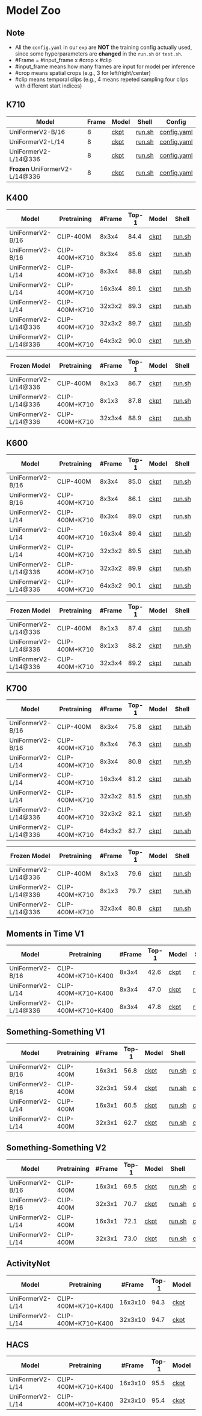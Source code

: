 # Model Zoo

## Note

- All the `config.yaml` in our `exp` are **NOT** the training config actually used, since some hyperparameters are **changed** in the `run.sh` or `test.sh`.
-  \#Frame = \#input_frame x \#crop x \#clip
  - \#input_frame means how many frames are input for model per inference
  - \#crop means spatial crops (e.g., 3 for left/right/center)
  - \#clip means temporal clips (e.g., 4 means repeted sampling four clips with different start indices)

## K710

| Model                       | Frame | Model    | Shell      | Config          |
| --------------------------- | ------ | ----- | -------- | ---------- |
| UniFormerV2-B/16            | 8     | [ckpt](https://pjlab-gvm-data.oss-cn-shanghai.aliyuncs.com/uniformerv2/k710/k710_uniformerv2_b16_8x224.pyth) | [run.sh](./exp/k710/k710_b16_f8x224/run.sh) | [config.yaml](./exp/k710/k710_b16_f8x224/config.yaml) |
| UniFormerV2-L/14            | 8     | [ckpt](https://pjlab-gvm-data.oss-cn-shanghai.aliyuncs.com/uniformerv2/k710/k710_uniformerv2_l14_8x224.pyth) | [run.sh](./exp/k710/k710_l14_f8x224/run.sh) | [config.yaml](./exp/k710/k710_l14_f8x224/config.yaml) |
| UniFormerV2-L/14@336        | 8     | [ckpt](https://pjlab-gvm-data.oss-cn-shanghai.aliyuncs.com/uniformerv2/k710/k710_uniformerv2_l14_8x336.pyth) | [run.sh](./exp/k710/k710_l14_f8x336/run.sh) | [config.yaml](./exp/k710/k710_l14_f8x336/config.yaml) |
| **Frozen** UniFormerV2-L/14@336 | 8     | [ckpt](https://pjlab-gvm-data.oss-cn-shanghai.aliyuncs.com/uniformerv2/k710/frozen_k710_uniformerv2_l14_8x336.pyth) | [run.sh](./exp/k710/frozen_k710_l14_f8x336/run.sh) | [config.yaml](./exp/k710/frozen_k710_l14_f8x336/config.yaml) |

## K400

| Model                | Pretraining    | #Frame | Top-1 | Model                                                        | Shell                                             | Config                                                      |
| -------------------- | -------------- | ------ | ----- | ------------------------------------------------------------ | ------------------------------------------------- | ----------------------------------------------------------- |
| UniFormerV2-B/16     | CLIP-400M      | 8x3x4  | 84.4  | [ckpt](https://pjlab-gvm-data.oss-cn-shanghai.aliyuncs.com/uniformerv2/k400/k400_uniformerv2_b16_8x224.pyth) | [run.sh](./exp/k400/k400_b16_f8x224/run.sh)       | [config.yaml](./exp/k400/k400_b16_f8x224/config.yaml)       |
| UniFormerV2-B/16     | CLIP-400M+K710 | 8x3x4  | 85.6  | [ckpt](https://pjlab-gvm-data.oss-cn-shanghai.aliyuncs.com/uniformerv2/k400/k400_k710_uniformerv2_b16_8x224.pyth) | [run.sh](./exp/k400/k400+k710_b16_f8x224/run.sh)  | [config.yaml](./exp/k400/k400+k710_b16_f8x224/config.yaml)  |
| UniFormerV2-L/14     | CLIP-400M+K710 | 8x3x4  | 88.8  | [ckpt](https://pjlab-gvm-data.oss-cn-shanghai.aliyuncs.com/uniformerv2/k400/k400_k710_uniformerv2_l14_8x224.pyth) | [run.sh](./exp/k400/k400+k710_l14_f8x224/run.sh)  | [config.yaml](./exp/k400/k400+k710_l14_f8x224/config.yaml)  |
| UniFormerV2-L/14     | CLIP-400M+K710 | 16x3x4 | 89.1  | [ckpt](https://pjlab-gvm-data.oss-cn-shanghai.aliyuncs.com/uniformerv2/k400/k400_k710_uniformerv2_l14_16x224.pyth) | [run.sh](./exp/k400/k400+k710_l14_f16x224/run.sh) | [config.yaml](./exp/k400/k400+k710_l14_f16x224/config.yaml) |
| UniFormerV2-L/14     | CLIP-400M+K710 | 32x3x2 | 89.3  | [ckpt](https://pjlab-gvm-data.oss-cn-shanghai.aliyuncs.com/uniformerv2/k400/k400_k710_uniformerv2_l14_32x224.pyth) | [run.sh](./exp/k400/k400+k710_l14_f32x224/run.sh) | [config.yaml](./exp/k400/k400+k710_l14_f32x224/config.yaml) |
| UniFormerV2-L/14@336 | CLIP-400M+K710 | 32x3x2 | 89.7  | [ckpt](https://pjlab-gvm-data.oss-cn-shanghai.aliyuncs.com/uniformerv2/k400/k400_k710_uniformerv2_l14_32x336.pyth) | [run.sh](./exp/k400/k400+k710_l14_f32x336/run.sh) | [config.yaml](./exp/k400/k400+k710_l14_f32x336/config.yaml) |
| UniFormerV2-L/14@336 | CLIP-400M+K710 | 64x3x2 | 90.0  | [ckpt](https://pjlab-gvm-data.oss-cn-shanghai.aliyuncs.com/uniformerv2/k400/k400_k710_uniformerv2_l14_64x336.pyth) | [run.sh](./exp/k400/k400+k710_l14_f64x336/run.sh) | [config.yaml](./exp/k400/k400+k710_l14_f64x336/config.yaml) |

| Frozen Model         | Pretraining    | #Frame | Top-1 | Model                                                        | Shell                                                    | Config                                                       |
| -------------------- | -------------- | ------ | ----- | ------------------------------------------------------------ | -------------------------------------------------------- | ------------------------------------------------------------ |
| UniFormerV2-L/14@336 | CLIP-400M      | 8x1x3  | 86.7  | [ckpt](https://pjlab-gvm-data.oss-cn-shanghai.aliyuncs.com/uniformerv2/k400/frozen_k400_uniformerv2_l14_8x336.pyth) | [run.sh](./exp/k400/frozen_k400_l14_f8x336/run.sh)       | [config.yaml](./exp/k400/frozen_k400_l14_f8x336/config.yaml) |
| UniFormerV2-L/14@336 | CLIP-400M+K710 | 8x1x3  | 87.8  | [ckpt](https://pjlab-gvm-data.oss-cn-shanghai.aliyuncs.com/uniformerv2/k400/frozen_k400_k710_uniformerv2_l14_8x336.pyth) | [run.sh](./exp/k400/frozen_k400+k710_l14_f8x336/run.sh)  | [config.yaml](./exp/k400/frozen_k400+k710_l14_f8x336/config.yaml) |
| UniFormerV2-L/14@336 | CLIP-400M+K710 | 32x3x4 | 88.9  | [ckpt](https://pjlab-gvm-data.oss-cn-shanghai.aliyuncs.com/uniformerv2/k400/frozen_k400_k710_uniformerv2_l14_32x336.pyth) | [run.sh](./exp/k400/frozen_k400+k710_l14_f32x336/run.sh) | [config.yaml](./exp/k400/frozen_k400+k710_l14_f32x336/config.yaml) |

## K600

| Model                | Pretraining    | #Frame | Top-1 | Model                                                        | Shell                                             | Config                                                      |
| -------------------- | -------------- | ------ | ----- | ------------------------------------------------------------ | ------------------------------------------------- | ----------------------------------------------------------- |
| UniFormerV2-B/16     | CLIP-400M      | 8x3x4  | 85.0  | [ckpt](https://pjlab-gvm-data.oss-cn-shanghai.aliyuncs.com/uniformerv2/k600/k600_uniformerv2_b16_8x224.pyth) | [run.sh](./exp/k600/k600_b16_f8x224/run.sh)       | [config.yaml](./exp/k600/k600_b16_f8x224/config.yaml)       |
| UniFormerV2-B/16     | CLIP-400M+K710 | 8x3x4  | 86.1  | [ckpt](https://pjlab-gvm-data.oss-cn-shanghai.aliyuncs.com/uniformerv2/k600/k600_k710_uniformerv2_b16_8x224.pyth) | [run.sh](./exp/k600/k600+k710_b16_f8x224/run.sh)  | [config.yaml](./exp/k600/k600+k710_b16_f8x224/config.yaml)  |
| UniFormerV2-L/14     | CLIP-400M+K710 | 8x3x4  | 89.0  | [ckpt](https://pjlab-gvm-data.oss-cn-shanghai.aliyuncs.com/uniformerv2/k600/k600_k710_uniformerv2_l14_8x224.pyth) | [run.sh](./exp/k600/k600+k710_l14_f8x224/run.sh)  | [config.yaml](./exp/k600/k600+k710_l14_f8x224/config.yaml)  |
| UniFormerV2-L/14     | CLIP-400M+K710 | 16x3x4 | 89.4  | [ckpt](https://pjlab-gvm-data.oss-cn-shanghai.aliyuncs.com/uniformerv2/k600/k600_k710_uniformerv2_l14_16x224.pyth) | [run.sh](./exp/k600/k600+k710_l14_f16x224/run.sh) | [config.yaml](./exp/k600/k600+k710_l14_f16x224/config.yaml) |
| UniFormerV2-L/14     | CLIP-400M+K710 | 32x3x2 | 89.5  | [ckpt](https://pjlab-gvm-data.oss-cn-shanghai.aliyuncs.com/uniformerv2/k600/k600_k710_uniformerv2_l14_32x224.pyth) | [run.sh](./exp/k600/k600+k710_l14_f16x224/run.sh) | [config.yaml](./exp/k600/k600+k710_l14_f16x224/config.yaml) |
| UniFormerV2-L/14@336 | CLIP-400M+K710 | 32x3x2 | 89.9  | [ckpt](https://pjlab-gvm-data.oss-cn-shanghai.aliyuncs.com/uniformerv2/k600/k600_k710_uniformerv2_l14_32x336.pyth) | [run.sh](./exp/k600/k600+k710_l14_f32x336/run.sh) | [config.yaml](./exp/k600/k600+k710_l14_f32x336/config.yaml) |
| UniFormerV2-L/14@336 | CLIP-400M+K710 | 64x3x2 | 90.1  | [ckpt](https://pjlab-gvm-data.oss-cn-shanghai.aliyuncs.com/uniformerv2/k600/k600_k710_uniformerv2_l14_64x336.pyth) | [run.sh](./exp/k600/k600+k710_l14_f64x336/run.sh) | [config.yaml](./exp/k600/k600+k710_l14_f64x336/config.yaml) |

| Frozen Model         | Pretraining    | #Frame | Top-1 | Model                                                        | Shell                                                    | Config                                                       |
| -------------------- | -------------- | ------ | ----- | ------------------------------------------------------------ | -------------------------------------------------------- | ------------------------------------------------------------ |
| UniFormerV2-L/14@336 | CLIP-400M      | 8x1x3  | 87.4  | [ckpt](https://pjlab-gvm-data.oss-cn-shanghai.aliyuncs.com/uniformerv2/k600/frozen_k600_uniformerv2_l14_8x336.pyth) | [run.sh](./exp/k600/frozen_k600_l14_f8x336/run.sh)       | [config.yaml](./exp/k600/frozen_k600_l14_f8x336/config.yaml) |
| UniFormerV2-L/14@336 | CLIP-400M+K710 | 8x1x3  | 88.2  | [ckpt](https://pjlab-gvm-data.oss-cn-shanghai.aliyuncs.com/uniformerv2/k600/frozen_k600_k710_uniformerv2_l14_8x336.pyth) | [run.sh](./exp/k600/frozen_k600+k710_l14_f8x336/run.sh)  | [config.yaml](./exp/k600/frozen_k600+k710_l14_f8x336/config.yaml) |
| UniFormerV2-L/14@336 | CLIP-400M+K710 | 32x3x4 | 89.2  | [ckpt](https://pjlab-gvm-data.oss-cn-shanghai.aliyuncs.com/uniformerv2/k600/frozen_k600_k710_uniformerv2_l14_32x336.pyth) | [run.sh](./exp/k600/frozen_k600+k710_l14_f32x336/run.sh) | [config.yaml](./exp/k600/frozen_k600+k710_l14_f32x336/config.yaml) |

## K700

| Model                | Pretraining    | #Frame | Top-1 | Model                                                        | Shell                                             | Config                                                      |
| -------------------- | -------------- | ------ | ----- | ------------------------------------------------------------ | ------------------------------------------------- | ----------------------------------------------------------- |
| UniFormerV2-B/16     | CLIP-400M      | 8x3x4  | 75.8  | [ckpt](https://pjlab-gvm-data.oss-cn-shanghai.aliyuncs.com/uniformerv2/k700/k700_uniformerv2_b16_8x224.pyth) | [run.sh](./exp/k700/k700_b16_f8x224/run.sh)       | [config.yaml](./exp/k700/k700_b16_f8x224/config.yaml)       |
| UniFormerV2-B/16     | CLIP-400M+K710 | 8x3x4  | 76.3  | [ckpt](https://pjlab-gvm-data.oss-cn-shanghai.aliyuncs.com/uniformerv2/k700/k700_k710_uniformerv2_b16_8x224.pyth) | [run.sh](./exp/k700/k700+k710_b16_f8x224/run.sh)  | [config.yaml](./exp/k700/k700+k710_b16_f8x224/config.yaml)  |
| UniFormerV2-L/14     | CLIP-400M+K710 | 8x3x4  | 80.8  | [ckpt](https://pjlab-gvm-data.oss-cn-shanghai.aliyuncs.com/uniformerv2/k700/k700_k710_uniformerv2_l14_8x224.pyth) | [run.sh](./exp/k700/k700+k710_l14_f8x224/run.sh)  | [config.yaml](./exp/k700/k700+k710_l14_f8x224/config.yaml)  |
| UniFormerV2-L/14     | CLIP-400M+K710 | 16x3x4 | 81.2  | [ckpt](https://pjlab-gvm-data.oss-cn-shanghai.aliyuncs.com/uniformerv2/k700/k700_k710_uniformerv2_l14_16x224.pyth) | [run.sh](./exp/k700/k700+k710_l14_f16x224/run.sh) | [config.yaml](./exp/k700/k700+k710_l14_f16x224/config.yaml) |
| UniFormerV2-L/14     | CLIP-400M+K710 | 32x3x2 | 81.5  | [ckpt](https://pjlab-gvm-data.oss-cn-shanghai.aliyuncs.com/uniformerv2/k700/k700_k710_uniformerv2_l14_32x224.pyth) | [run.sh](./exp/k700/k700+k710_l14_f32x224/run.sh) | [config.yaml](./exp/k700/k700+k710_l14_f32x224/config.yaml) |
| UniFormerV2-L/14@336 | CLIP-400M+K710 | 32x3x2 | 82.1  | [ckpt](https://pjlab-gvm-data.oss-cn-shanghai.aliyuncs.com/uniformerv2/k700/k700_k710_uniformerv2_l14_32x336.pyth) | [run.sh](./exp/k700/k700+k710_l14_f32x336/run.sh) | [config.yaml](./exp/k700/k700+k710_l14_f32x336/config.yaml) |
| UniFormerV2-L/14@336 | CLIP-400M+K710 | 64x3x2 | 82.7  | [ckpt](https://pjlab-gvm-data.oss-cn-shanghai.aliyuncs.com/uniformerv2/k700/k700_k710_uniformerv2_l14_64x336.pyth) | [run.sh](./exp/k700/k700+k710_l14_f64x336/run.sh) | [config.yaml](./exp/k700/k700+k710_l14_f64x336/config.yaml) |

| Frozen Model         | Pretraining    | #Frame | Top-1 | Model                                                        | Shell                                                    | Config                                                       |
| -------------------- | -------------- | ------ | ----- | ------------------------------------------------------------ | -------------------------------------------------------- | ------------------------------------------------------------ |
| UniFormerV2-L/14@336 | CLIP-400M      | 8x1x3  | 79.6  | [ckpt](https://pjlab-gvm-data.oss-cn-shanghai.aliyuncs.com/uniformerv2/k700/frozen_k700_uniformerv2_l14_8x336.pyth) | [run.sh](./exp/k700/frozen_k700_l14_f8x336/run.sh)       | [config.yaml](./exp/k700/frozen_k700_l14_f8x336/config.yaml) |
| UniFormerV2-L/14@336 | CLIP-400M+K710 | 8x1x3  | 79.7  | [ckpt](https://pjlab-gvm-data.oss-cn-shanghai.aliyuncs.com/uniformerv2/k700/frozen_k700_k710_uniformerv2_l14_8x336.pyth) | [run.sh](./exp/k700/frozen_k700+k710_l14_f8x336/run.sh)  | [config.yaml](./exp/k700/frozen_k700+k710_l14_f8x336/config.yaml)) |
| UniFormerV2-L/14@336 | CLIP-400M+K710 | 32x3x4 | 80.8  | [ckpt](https://pjlab-gvm-data.oss-cn-shanghai.aliyuncs.com/uniformerv2/k700/frozen_k700_k710_uniformerv2_l14_32x336.pyth) | [run.sh](./exp/k700/frozen_k700+k710_l14_f32x336/run.sh) | [config.yaml](./exp/k700/frozen_k700+k710_l14_f32x336/config.yaml)) |

## Moments in Time V1

| Model                | Pretraining         | #Frame | Top-1 | Model                                                        | Shell                                     | Config                                              |
| -------------------- | ------------------- | ------ | ----- | ------------------------------------------------------------ | ----------------------------------------- | --------------------------------------------------- |
| UniFormerV2-B/16     | CLIP-400M+K710+K400 | 8x3x4  | 42.6  | [ckpt](https://pjlab-gvm-data.oss-cn-shanghai.aliyuncs.com/uniformerv2/mitv1/mit_uniformerv2_b16_8x224.pyth) | [run.sh](./exp/mit/mit_b16_f8x224/run.sh) | [config.yaml](./exp/mit/mit_b16_f8x224/config.yaml) |
| UniFormerV2-L/14     | CLIP-400M+K710+K400 | 8x3x4  | 47.0  | [ckpt](https://pjlab-gvm-data.oss-cn-shanghai.aliyuncs.com/uniformerv2/mitv1/mit_uniformerv2_l14_8x224.pyth) | [run.sh](./exp/mit/mit_l14_f8x224/run.sh) | [config.yaml](./exp/mit/mit_l14_f8x224/config.yaml) |
| UniFormerV2-L/14@336 | CLIP-400M+K710+K400 | 8x3x4  | 47.8  | [ckpt](https://pjlab-gvm-data.oss-cn-shanghai.aliyuncs.com/uniformerv2/mitv1/mit_uniformerv2_l14_8x336.pyth) | [run.sh](./exp/mit/mit_l14_f8x336/run.sh) | [config.yaml](./exp/mit/mit_l14_f8x336/config.yaml) |

## Something-Something V1

| Model            | Pretraining | #Frame | Top-1 | Model                                                        | Shell                                         | Config                                                |
| ---------------- | ----------- | ------ | ----- | ------------------------------------------------------------ | --------------------------------------------- | ----------------------------------------------------- |
| UniFormerV2-B/16 | CLIP-400M   | 16x3x1 | 56.8  | [ckpt](https://pjlab-gvm-data.oss-cn-shanghai.aliyuncs.com/uniformerv2/sthv1/sthv1_uniformerv2_b16_16x224.pyth) | [run.sh](./exp/sthv1/ssv1_b16_f16x224/run.sh) | [config.yaml](exp/sthv1/ssv1_b16_f16x224/config.yaml) |
| UniFormerV2-B/16 | CLIP-400M   | 32x3x1 | 59.4  | [ckpt](https://pjlab-gvm-data.oss-cn-shanghai.aliyuncs.com/uniformerv2/sthv1/sthv1_uniformerv2_b16_32x224.pyth) | [run.sh](./exp/sthv1/ssv1_b16_f32x224/run.sh) | [config.yaml](exp/sthv1/ssv1_b16_f32x224/config.yaml) |
| UniFormerV2-L/14 | CLIP-400M   | 16x3x1 | 60.5  | [ckpt](https://pjlab-gvm-data.oss-cn-shanghai.aliyuncs.com/uniformerv2/sthv1/sthv1_uniformerv2_l14_16x224.pyth) | [run.sh](./exp/sthv1/ssv1_l14_f16x224/run.sh) | [config.yaml](exp/sthv1/ssv1_l14_f16x224/config.yaml) |
| UniFormerV2-L/14 | CLIP-400M   | 32x3x1 | 62.7  | [ckpt](https://pjlab-gvm-data.oss-cn-shanghai.aliyuncs.com/uniformerv2/sthv1/sthv1_uniformerv2_l14_32x224.pyth) | [run.sh](./exp/sthv1/ssv1_l14_f32x224/run.sh) | [config.yaml](exp/sthv1/ssv1_l14_f32x224/config.yaml) |

## Something-Something V2

| Model            | Pretraining | #Frame | Top-1 | Model                                                        | Shell                                         | Config                                                |
| ---------------- | ----------- | ------ | ----- | ------------------------------------------------------------ | --------------------------------------------- | ----------------------------------------------------- |
| UniFormerV2-B/16 | CLIP-400M   | 16x3x1 | 69.5  | [ckpt](https://pjlab-gvm-data.oss-cn-shanghai.aliyuncs.com/uniformerv2/sthv2/sthv2_uniformerv2_b16_16x224.pyth) | [run.sh](./exp/sthv2/ssv2_b16_f16x224/run.sh) | [config.yaml](exp/sthv2/ssv2_b16_f16x224/config.yaml) |
| UniFormerV2-B/16 | CLIP-400M   | 32x3x1 | 70.7  | [ckpt](https://pjlab-gvm-data.oss-cn-shanghai.aliyuncs.com/uniformerv2/sthv2/sthv2_uniformerv2_b16_32x224.pyth) | [run.sh](./exp/sthv2/ssv2_b16_f32x224/run.sh) | [config.yaml](exp/sthv2/ssv2_b16_f32x224/config.yaml) |
| UniFormerV2-L/14 | CLIP-400M   | 16x3x1 | 72.1  | [ckpt](https://pjlab-gvm-data.oss-cn-shanghai.aliyuncs.com/uniformerv2/sthv2/sthv2_uniformerv2_l14_16x224.pyth) | [run.sh](./exp/sthv2/ssv2_l14_f16x224/run.sh) | [config.yaml](exp/sthv2/ssv2_l14_f16x224/config.yaml) |
| UniFormerV2-L/14 | CLIP-400M   | 32x3x1 | 73.0  | [ckpt](https://pjlab-gvm-data.oss-cn-shanghai.aliyuncs.com/uniformerv2/sthv2/sthv2_uniformerv2_l14_32x224.pyth) | [run.sh](./exp/sthv2/ssv2_l14_f32x224/run.sh) | [config.yaml](exp/sthv2/ssv2_l14_f32x224/config.yaml) |

## ActivityNet

| Model            | Pretraining         | #Frame  | Top-1 | Model                                                        | Shell                                       | Config                                                |
| ---------------- | ------------------- | ------- | ----- | ------------------------------------------------------------ | ------------------------------------------- | ----------------------------------------------------- |
| UniFormerV2-L/14 | CLIP-400M+K710+K400 | 16x3x10 | 94.3  | [ckpt](https://pjlab-gvm-data.oss-cn-shanghai.aliyuncs.com/uniformerv2/anet/anet_uniformerv2_l14_16x224.pyth) | [run.sh](./exp/anet/anet_l14_16x224/run.sh) | [config.yaml](./exp/anet/anet_l14_16x224/config.yaml) |
| UniFormerV2-L/14 | CLIP-400M+K710+K400 | 32x3x10 | 94.7  | [ckpt](https://pjlab-gvm-data.oss-cn-shanghai.aliyuncs.com/uniformerv2/anet/anet_uniformerv2_l14_32x224.pyth) | [run.sh](./exp/anet/anet_l14_32x224/run.sh) | [config.yaml](./exp/anet/anet_l14_32x224/config.yaml) |

## HACS

| Model            | Pretraining         | #Frame  | Top-1 | Model                                                        | Shell                                       | Config                                                |
| ---------------- | ------------------- | ------- | ----- | ------------------------------------------------------------ | ------------------------------------------- | ----------------------------------------------------- |
| UniFormerV2-L/14 | CLIP-400M+K710+K400 | 16x3x10 | 95.5  | [ckpt](https://pjlab-gvm-data.oss-cn-shanghai.aliyuncs.com/uniformerv2/hacs/hacs_uniformerv2_l14_16x224.pyth) | [run.sh](./exp/hacs/hacs_l14_16x224/run.sh) | [config.yaml](./exp/hacs/hacs_l14_16x224/config.yaml) |
| UniFormerV2-L/14 | CLIP-400M+K710+K400 | 32x3x10 | 95.4  | [ckpt](https://pjlab-gvm-data.oss-cn-shanghai.aliyuncs.com/uniformerv2/hacs/hacs_uniformerv2_l14_32x224.pyth) | [run.sh](./exp/hacs/hacs_l14_32x224/run.sh) | [config.yaml](./exp/hacs/hacs_l14_32x224/config.yaml) |

